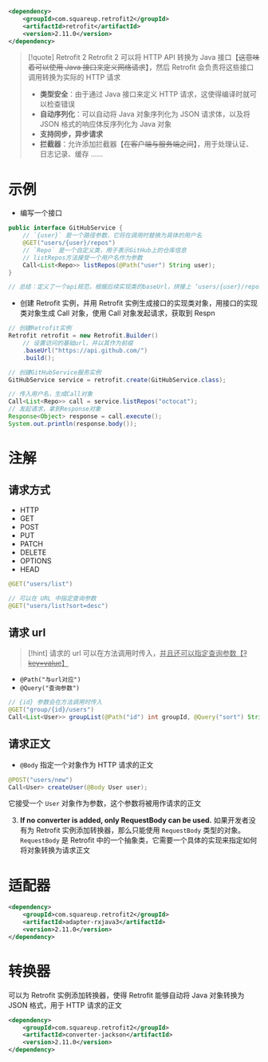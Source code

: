 ```xml
<dependency>
    <groupId>com.squareup.retrofit2</groupId>
    <artifactId>retrofit</artifactId>
    <version>2.11.0</version>
</dependency>
```

>[!quote] Retrofit 2
>Retrofit 2 可以将 HTTP API 转换为 Java 接口【~~这意味着可以使用 Java 接口来定义网络请求~~】，然后 Retrofit 会负责将这些接口调用转换为实际的 HTTP 请求
>
> - **类型安全**：由于通过 Java 接口来定义 HTTP 请求，这使得编译时就可以检查错误
> - **自动序列化**：可以自动将 Java 对象序列化为 JSON 请求体，以及将 JSON 格式的响应体反序列化为 Java 对象
> - **支持同步，异步请求**
> - **拦截器**：允许添加拦截器【~~在客户端与服务端之间~~】，用于处理认证、日志记录、缓存 ……

# 示例
- 编写一个接口
```java
public interface GitHubService {
	// `{user}` 是一个路径参数，它将在调用时替换为具体的用户名
	@GET("users/{user}/repos")
	// `Repo` 是一个自定义类，用于表示GitHub上的仓库信息
	// listRepos方法接受一个用户名作为参数
	Call<List<Repo>> listRepos(@Path("user") String user);
}

// 总结：定义了一个api规范，根据后续实现类的baseUrl，拼接上 ‘users/{user}/repos’ ，其中的 ‘{user}’ 参数在调用时传入
```

- 创建 Retrofit 实例，并用 Retrofit 实例生成接口的实现类对象，用接口的实现类对象生成 Call 对象，使用 Call 对象发起请求，获取到 Respn
```java
// 创建Retrofit实例
Retrofit retrofit = new Retrofit.Builder()
	// 设置访问的基础url，并以其作为前缀
    .baseUrl("https://api.github.com/")
    .build();

// 创建GitHubService服务实例
GitHubService service = retrofit.create(GitHubService.class);

// 传入用户名，生成Call对象
Call<List<Repo>> call = service.listRepos("octocat");
// 发起请求，拿到Response对象
Response<Object> response = call.execute();
System.out.println(response.body());
```

# 注解
## 请求方式
- HTTP
- GET
- POST
- PUT
- PATCH
- DELETE
- OPTIONS
- HEAD

```java
@GET("users/list")

// 可以在 URL 中指定查询参数
@GET("users/list?sort=desc")
```

## 请求 url
>[!hint] 请求的 url 可以在方法调用时传入，<u>并且还可以指定查询参数【~~?key=value~~】</u>

- `@Path("与url对应")`
- `@Query("查询参数")` 

```java
// {id} 参数会在方法调用时传入
@GET("group/{id}/users")
Call<List<User>> groupList(@Path("id") int groupId, @Query("sort") String sort);
```

## 请求正文
- `@Body` 指定一个对象作为 HTTP 请求的正文

```java
@POST("users/new")
Call<User> createUser(@Body User user);
```

它接受一个 `User` 对象作为参数，这个参数将被用作请求的正文
    
    
3. **If no converter is added, only RequestBody can be used.** 如果开发者没有为 Retrofit 实例添加转换器，那么只能使用 `RequestBody` 类型的对象。`RequestBody` 是 Retrofit 中的一个抽象类，它需要一个具体的实现来指定如何将对象转换为请求正文

# 适配器
```xml
<dependency>
    <groupId>com.squareup.retrofit2</groupId>
    <artifactId>adapter-rxjava3</artifactId>
    <version>2.11.0</version>
</dependency>
```


# 转换器
可以为 Retrofit 实例添加转换器，使得 Retrofit 能够自动将 Java 对象转换为 JSON 格式，用于 HTTP 请求的正文

```xml
<dependency>
    <groupId>com.squareup.retrofit2</groupId>
    <artifactId>converter-jackson</artifactId>
    <version>2.11.0</version>
</dependency>
```
